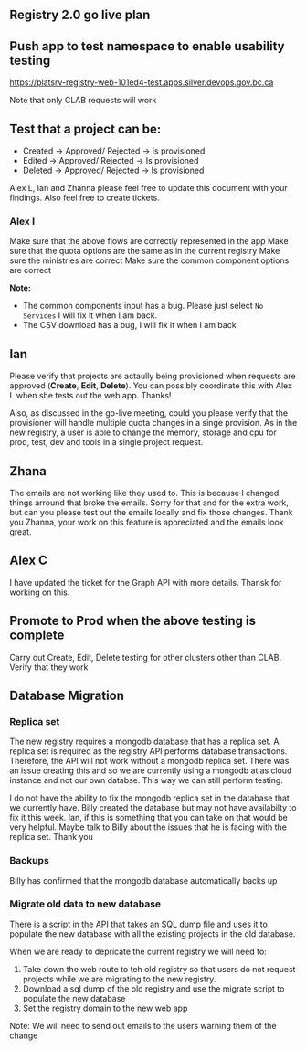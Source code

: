 ## Registry 2.0 go live plan

## Push app to test namespace to enable usability testing

https://platsrv-registry-web-101ed4-test.apps.silver.devops.gov.bc.ca

Note that only CLAB requests will work

## Test that a project can be:
-   Created -> Approved/ Rejected -> Is provisioned
-   Edited -> Approved/ Rejected -> Is provisioned 
-   Deleted -> Approved/ Rejected -> Is provisioned

Alex L, Ian and Zhanna please feel free to update this document with your findings. Also feel free to create tickets.

### Alex l
Make sure that the above flows are correctly represented in the app 
Make sure that the quota options are the same as in the current registry
Make sure the ministries are correct
Make sure the common component options are correct

**Note:** 
- The common components input has a bug. Please just select `No Services` I will fix it when I am back.
- The CSV download has a bug, I will fix it when I am back

## Ian
Please verify that projects are actaully being provisioned when requests are approved (**Create**, **Edit**, **Delete**). 
You can possibly coordinate this with Alex L when she tests out the web app. Thanks!

Also, as discussed in the go-live meeting, could you please verify that the provisioner will handle multiple quota changes in a singe provision. As in the new registry, a user is able to change the memory, storage and cpu for prod, test, dev and tools in a single project request.

## Zhana

The emails are not working like they used to. This is because I changed things arround that broke the emails. Sorry for that and for the extra work, but can you please test out the emails locally and fix those changes. Thank you Zhanna, your work on this feature is appreciated and the emails look great.

## Alex C

I have updated the ticket for the Graph API with more details. Thansk for working on this. 

## Promote to Prod when the above testing is complete

Carry out Create, Edit, Delete testing for other clusters other than CLAB. Verify that they work 

## Database Migration

### Replica set

The new registry requires a mongodb database that has a replica set. A replica set is required as the registry API performs database transactions. Therefore, the
API will not work without a mongodb replica set. There was an issue creating this and so we are currently using a mongodb atlas cloud instance and not our own databse.
This way we can still perform testing.

I do not have the ability to fix the mongodb replica set in the database that we currently have. Billy created the database but may not have availabilty to fix it this week.
Ian, if this is something that you can take on that would be very helpful. Maybe talk to Billy about the issues that he is facing with the replica set. Thank you

### Backups

Billy has confirmed that the mongodb database automatically backs up 


### Migrate old data to new database

There is a script in the API that takes an SQL dump file and uses it to populate the new database with all the existing projects in the old database.

When we are ready to depricate the current registry we will need to:

1) Take down the web route to teh old registry so that users do not request projects while we are migrating to the new registry.
2) Download a sql dump of the old registry and use the migrate script to populate the new database
3) Set the registry domain to the new web app

Note: We will need to send out emails to the users warning them of the change

